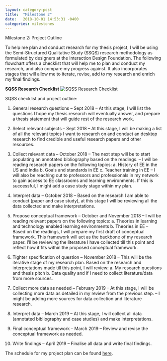 ```yaml
---
layout: category-post
title:  "Milestone 2"
date:   2018-10-01 14:53:31 -0400
categories: milestones
---
```

Milestone 2: Project Outline

To help me plan and conduct research for my thesis project, I will be using the Semi-Structured Qualitative Study (SSQS) research methodology as formulated by designers at the Interaction Design Foundation. The following flowchart offers a checklist that will help me to plan and conduct my research, and also compare my progress against. It also incorporates stages that will allow me to iterate, revise, add to my research and enrich my final findings.

**SQSS Research Checklist**
![SQSS Research Checklist](https://Garima2996.github.io/Thesis2018/images/sqss.jpg)

SQSS checklist and project outline:

1. General research questions – Sept 2018
    – At this stage, I will list the questions I hope my thesis research will eventually answer, and prepare a thesis statement that will guide rest of the research work.

2. Select relevant subjects – Sept 2018
    – At this stage, I will be making a list of all the relevant topics I want to research on and conduct an desktop research to find credible and useful research papers and other resources.

3. Collect relevant data – October 2018
    – The next step will be to start populating an annotated bibliography based on the readings.
    – I will be reading research papers on the following topics:
        a. History of EE in the US and India
        b. Goals and standards in EE
        c. Teacher training in EE
    – I will also be reaching out to professors and professionals in my network to gain access to EE classrooms and learning environments. If this is successful, I might add a case study stage within my plan.

4. Interpret data – October 2018
    – Based on the research I am able to conduct (paper and case study), at this stage I will be reviewing all the data collected and make interpretations.

5. Propose conceptual framework – October and November 2018
    – I will be reading relevant papers on the following topics:
        a. Theories in learning and technology enabled learning environments
        b. Theories in EE
    – Based on the readings, I will prepare my first draft of conceptual framework.  This framework will act as the backbone of my research paper. I’ll be reviewing the literature I have collected till this point and reflect how it fits within the proposed conceptual framework.

6. Tighter specification of question – November 2018
    – This will be the iterative stage of my research plan. Based on the research and interpretations made till this point, I will review:
        a. My research questions and thesis pitch
        b. Data quality and if I need to collect literature/data from more sources.

7. Collect more data as needed – February 2019
    – At this stage, I will be collecting more data as detailed in my review from the previous step.
    – I might be adding more sources for data collection and literature research.

8. Interpret data – March 2019
    – At this stage, I will collect all data (annotated bibliography and case studies) and make interpretations.

9. Final conceptual framework – March 2019
    – Review and revise the conceptual framework as needed.

10. Write findings – April 2019
    – Finalise all data and write final findings.

The schedule for my project plan can be found [here](https://docs.google.com/spreadsheets/d/1Km8JjCrHDLd2ZtZNio2p-6j9m5b7jLIop9tASKsFWBc/edit?usp=sharing).
